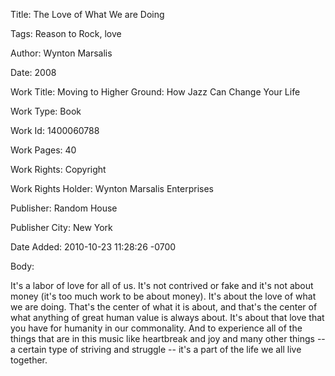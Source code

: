 Title:  The Love of What We are Doing

Tags:   Reason to Rock, love

Author: Wynton Marsalis

Date:   2008

Work Title: Moving to Higher Ground: How Jazz Can Change Your Life

Work Type: Book

Work Id: 1400060788

Work Pages: 40

Work Rights: Copyright

Work Rights Holder: Wynton Marsalis Enterprises

Publisher: Random House

Publisher City: New York

Date Added: 2010-10-23 11:28:26 -0700

Body: 

It's a labor of love for all of us. It's not contrived or fake and it's not about money (it's too much work to be about money). It's about the love of what we are doing. That's the center of what it is about, and that's the center of what anything of great human value is always about. It's about that love that you have for humanity in our commonality. And to experience all of the things that are in this music like heartbreak and joy and many other things -- a certain type of striving and struggle -- it's a part of the life we all live together.

